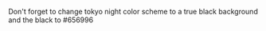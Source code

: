 Don't forget to change tokyo night color scheme to a true black background and the black to #656996
